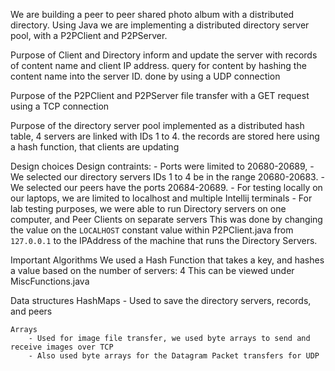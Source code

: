 We are building a peer to peer shared photo album with a distributed directory.
Using Java we are implementing a distributed directory server pool, with a P2PClient and P2PServer.

Purpose of Client and Directory
	inform and update the server with records of content name and client IP address.
	query for content by hashing the content name into the server ID.
	done by using a UDP connection


Purpose of the P2PClient and P2PServer
	file transfer with a GET request using a TCP connection

Purpose of the directory server pool 
	implemented as a distributed hash table, 4 servers are linked with IDs 1 to 4.
	the records are stored here using a hash function, that clients are updating

Design choices
	Design contraints: 
		- Ports were limited to 20680-20689, 
		- We selected our directory servers IDs 1 to 4 be in the range 20680-20683.
		- We selected our peers have the ports 20684-20689.
		- For testing locally on our laptops, we are limited to localhost and multiple Intellij terminals
		- For lab testing purposes, we were able to run Directory servers on one computer, and Peer Clients on separate servers
		This was done by changing the value on the `LOCALHOST` constant value within P2PClient.java from `127.0.0.1` to
		the IPAddress of the machine that runs the Directory Servers.
	
Important Algorithms
	We used a Hash Function that takes a key, and hashes a value based on the number of servers: 4
	This can be viewed under MiscFunctions.java
	
Data structures
	HashMaps
		- Used to save the directory servers, records, and peers

	Arrays 
		- Used for image file transfer, we used byte arrays to send and receive images over TCP
		- Also used byte arrays for the Datagram Packet transfers for UDP
	
